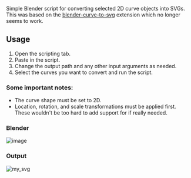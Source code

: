 Simple Blender script for converting selected 2D curve objects into SVGs.
This was based on the [blender-curve-to-svg](https://github.com/aryelgois/blender-curve-to-svg) extension which no longer seems to work.

## Usage
1. Open the scripting tab.
2. Paste in the script.
3. Change the output path and any other input arguments as needed.
4. Select the curves you want to convert and run the script.

### Some important notes:
- The curve shape must be set to 2D.
- Location, rotation, and scale transformations must be applied first.  These wouldn't be too hard to add support for if really needed.

### Blender
![image](https://github.com/user-attachments/assets/0da112b9-3175-4f34-a614-bca917c81aaf)

### Output
![my_svg](https://github.com/user-attachments/assets/3ea02110-c9f0-4d69-a8b0-374cb4d56d77)
